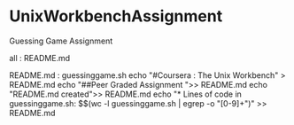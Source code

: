 # UnixWorkbenchAssignment
Guessing Game Assignment

all : README.md

README.md : guessinggame.sh
  echo "#Coursera : The Unix Workbench" > README.md
  echo "##Peer Graded Assignment ">> README.md
  echo "README.md created">> README.md
  echo "* Lines of code in guessinggame.sh: $$(wc -l guessinggame.sh  | egrep -o "[0-9]+")" >> README.md
